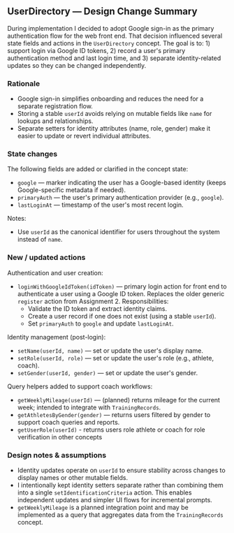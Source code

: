 
## UserDirectory — Design Change Summary

During implementation I decided to adopt Google sign-in as the primary authentication flow for the web front end. That decision influenced several state fields and actions in the `UserDirectory` concept. The goal is to: 1) support login via Google ID tokens, 2) record a user's primary authentication method and last login time, and 3) separate identity-related updates so they can be changed independently.

### Rationale

- Google sign-in simplifies onboarding and reduces the need for a separate registration flow.
- Storing a stable `userId` avoids relying on mutable fields like `name` for lookups and relationships.
- Separate setters for identity attributes (name, role, gender) make it easier to update or revert individual attributes.

### State changes

The following fields are added or clarified in the concept state:

- `google` — marker indicating the user has a Google-based identity (keeps Google-specific metadata if needed).
- `primaryAuth` — the user's primary authentication provider (e.g., `google`).
- `lastLoginAt` — timestamp of the user's most recent login.

Notes:
- Use `userId` as the canonical identifier for users throughout the system instead of `name`.

### New / updated actions

Authentication and user creation:

- `loginWithGoogleIdToken(idToken)` — primary login action for front end to authenticate a user using a Google ID token. Replaces the older generic `register` action from Assignment 2. Responsibilities:
	- Validate the ID token and extract identity claims.
	- Create a user record if one does not exist (using a stable `userId`).
	- Set `primaryAuth` to `google` and update `lastLoginAt`.

Identity management (post-login):

- `setName(userId, name)` — set or update the user's display name.
- `setRole(userId, role)` — set or update the user's role (e.g., athlete, coach).
- `setGender(userId, gender)` — set or update the user's gender.

Query helpers added to support coach workflows:

- `getWeeklyMileage(userId)` — (planned) returns mileage for the current week; intended to integrate with `TrainingRecords`.
- `getAthletesByGender(gender)` — returns users filtered by gender to support coach queries and reports.
- `getUserRole(userId)` - returns users role athlete or coach for role verification in other concepts

### Design notes & assumptions
- Identity updates operate on `userId` to ensure stability across changes to display names or other mutable fields.
- I intentionally kept identity setters separate rather than combining them into a single `setIdentificationCriteria` action. This enables independent updates and simpler UI flows for incremental prompts.
- `getWeeklyMileage` is a planned integration point and may be implemented as a query that aggregates data from the `TrainingRecords` concept.
